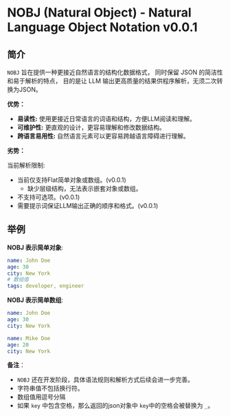# **NOBJ** (Natural Object) - Natural Language Object Notation v0.0.1

## 简介

`NOBJ` 旨在提供一种更接近自然语言的结构化数据格式， 同时保留 JSON 的简洁性和易于解析的特点，
目的是让 LLM 输出更高质量的结果供程序解析，无须二次转换为JSON。

**优势：**

* **易读性:**  使用更接近日常语言的词语和结构，方便LLM阅读和理解。
* **可维护性:**  更直观的设计，更容易理解和修改数据结构。
* **跨语言易用性:**  自然语言元素可以更容易跨越语言障碍进行理解。

**劣势：**

当前解析限制:

* 当前仅支持Flat简单对象或数组。(v0.0.1)
  * 缺少层级结构，无法表示嵌套对象或数组。
* 不支持可选项。(v0.0.1)
* 需要提示词保证LLM输出正确的顺序和格式。(v0.0.1)

## 举例

**NOBJ 表示简单对象**:

```yaml
name: John Doe
age: 30
city: New York
# 数组值
tags: developer, engineer
```

**NOBJ 表示简单数组**:

```yaml
name: John Doe
age: 30
city: New York

name: Mike Doe
age: 20
city: New York
```

**备注**：

* `NOBJ`  还在开发阶段，具体语法规则和解析方式后续会进一步完善。
* 字符串值不包括换行符。
* 数组值用逗号分隔
* 如果 `key` 中包含空格，那么返回的json对象中 `key`中的空格会被替换为 `_`。
